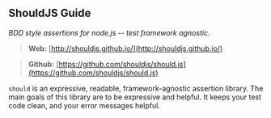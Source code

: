 ## ShouldJS Guide
*BDD style assertions for node.js -- test framework agnostic.*

> **Web:** [http://shouldjs.github.io/](http://shouldjs.github.io/)

> **Github:** [https://github.com/shouldjs/should.js](https://github.com/shouldjs/should.js)

`should` is an expressive, readable, framework-agnostic assertion library. The main goals of this library are to be expressive and helpful. It keeps your test code clean, and your error messages helpful.
